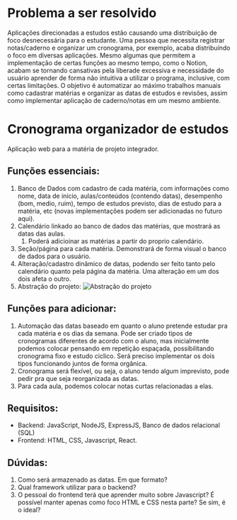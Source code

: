 # Problema a ser resolvido
Aplicações direcionadas a estudos estão causando uma distribuição de foco desnecessária para o estudante. Uma pessoa que necessita registrar notas/caderno e organizar um cronograma, por exemplo, acaba distribuíndo o foco em diversas aplicações. Mesmo algumas que permitem a implementação de certas funções ao mesmo tempo, como o Notion, acabam se tornando cansativas pela liberade excessiva e necessidade do usuário aprender de forma não intuitiva a utilizar o programa, inclusive, com certas limitações.
O objetivo é automatizar ao máximo trabalhos manuais como cadastrar matérias e organizar as datas de estudos e revisões, assim como implementar aplicação de caderno/notas em um mesmo ambiente.

# Cronograma organizador de estudos


Aplicação web para a matéria de projeto integrador.  
## Funções essenciais:
1.  Banco de Dados com cadastro de cada matéria, com informações como nome, data de início, aulas/conteúdos (contendo datas), desempenho (bom, medio, ruim), tempo de estudos previsto, dias de estudo para a matéria, etc (novas implementações podem ser adicionadas no futuro aqui).
2.  Calendário linkado ao banco de dados das matérias, que mostrará as datas das aulas.
    1. Poderá adicioinar as matérias a partir do proprio calendário.
4.  Seção/página para cada matéria. Demonstrará de forma visual o banco de dados para o usuário.
5.  Alteração/cadastro dinâmico de datas, podendo ser feito tanto pelo calendário quanto pela página da matéria. Uma alteração em um dos dois afeta o outro.
6.  Abstração do projeto: ![Abstração do projeto](https://github.com/potatoo14/ProjetoIntegrador/assets/100155926/771b6100-cb94-4cc5-8821-22e9576782b8)

## Funções para adicionar:
1.  Automação das datas baseado em quanto o aluno pretende estudar pra cada matéria e os dias da semana. Pode ser criado tipos de cronogramas diferentes de acordo com o aluno, mas inicialmente podemos colocar pensando em repetição espaçada, possibilitando cronograma fixo e estudo ciclico. Será preciso implementar os dois tipos funcionando juntos de forma orgânica.
2.  Cronograma será flexível, ou seja, o aluno tendo algum imprevisto, pode pedir pra que seja reorganizada as datas.
3.  Para cada aula, podemos colocar notas curtas relacionadas a elas.


## Requisitos:
- Backend: JavaScript, NodeJS, ExpressJS, Banco de dados relacional (SQL)
- Frontend: HTML, CSS, Javascript, React.

## Dúvidas:
1.  Como será armazenado as datas. Em que formato?
2.  Qual framework utilizar para o backend?
3.  O pessoal do frontend terá que aprender muito sobre Javascript? É possível manter apenas como foco HTML e CSS nesta parte? Se sim, é o ideal?
